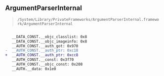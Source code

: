 ## ArgumentParserInternal

> `/System/Library/PrivateFrameworks/ArgumentParserInternal.framework/ArgumentParserInternal`

```diff

   __DATA_CONST.__objc_classlist: 0x8
   __DATA_CONST.__objc_imageinfo: 0x8
   __AUTH_CONST.__auth_got: 0x970
-  __AUTH_CONST.__auth_ptr: 0xc18
+  __AUTH_CONST.__auth_ptr: 0xcc8
   __AUTH_CONST.__const: 0x3f70
   __AUTH_CONST.__objc_const: 0x208
   __AUTH.__data: 0x1e0

```
